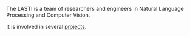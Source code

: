 The LASTI is a team of researchers and engineers in Natural Language Processing and Computer Vision.

It is involved in several [projects](projects/projects.md).
